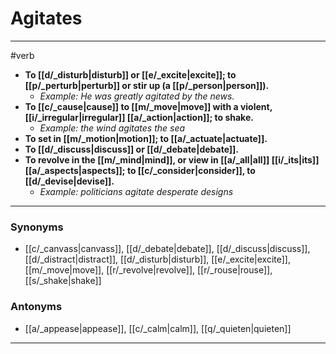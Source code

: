 # Agitates
---
#verb
- **To [[d/_disturb|disturb]] or [[e/_excite|excite]]; to [[p/_perturb|perturb]] or stir up (a [[p/_person|person]]).**
	- _Example: He was greatly agitated by the news._
- **To [[c/_cause|cause]] to [[m/_move|move]] with a violent, [[i/_irregular|irregular]] [[a/_action|action]]; to shake.**
	- _Example: the wind agitates the sea_
- **To set in [[m/_motion|motion]]; to [[a/_actuate|actuate]].**
- **To [[d/_discuss|discuss]] or [[d/_debate|debate]].**
- **To revolve in the [[m/_mind|mind]], or view in [[a/_all|all]] [[i/_its|its]] [[a/_aspects|aspects]]; to [[c/_consider|consider]], to [[d/_devise|devise]].**
	- _Example: politicians agitate desperate designs_
---
### Synonyms
- [[c/_canvass|canvass]], [[d/_debate|debate]], [[d/_discuss|discuss]], [[d/_distract|distract]], [[d/_disturb|disturb]], [[e/_excite|excite]], [[m/_move|move]], [[r/_revolve|revolve]], [[r/_rouse|rouse]], [[s/_shake|shake]]
### Antonyms
- [[a/_appease|appease]], [[c/_calm|calm]], [[q/_quieten|quieten]]
---
